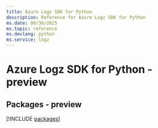 ```yaml
---
title: Azure Logz SDK for Python
description: Reference for Azure Logz SDK for Python
ms.date: 09/30/2025
ms.topic: reference
ms.devlang: python
ms.service: logz
---
```

# Azure Logz SDK for Python - preview
## Packages - preview
[!INCLUDE [packages](logz-index.md)]